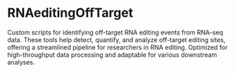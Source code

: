 # RNAeditingOffTarget
Custom scripts for identifying off-target RNA editing events from RNA-seq data. These tools help detect, quantify, and analyze off-target editing sites, offering a streamlined pipeline for researchers in RNA editing. Optimized for high-throughput data processing and adaptable for various downstream analyses.
